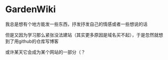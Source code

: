 # GardenWiki

我总是想有个地方能发一些东西，抒发抒发自己的情感或者一些想说的话

但是又因为学习那么紧张没法建站（其实更多原因是域名买不起），于是忽然就想到了用github的仓库写博客

或许某天它会成为某个网站的一部分（？